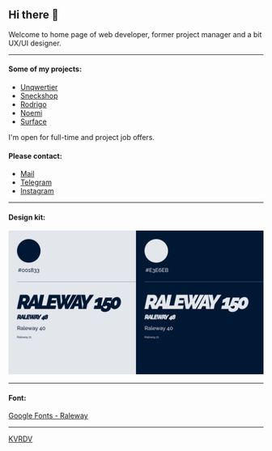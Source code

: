 ## Hi there 👋

Welcome to home page of web developer, former project manager and a bit UX/UI designer.

---

#### Some of my projects:

- [Unqwertier](https://github.com/kvrdv/unqwertier)
- [Sneckshop](https://github.com/kvrdv/sneckshop)
- [Rodrigo](https://github.com/kvrdv/voice-assistant)
- [Noemi](https://github.com/kvrdv/demo-noemi)
- [Surface](https://github.com/kvrdv/demo-surface)

I'm open for full-time and project job offers.

#### Please contact:

- [Mail](mailto:s.kovardaev@gmail.com)
- [Telegram](t-do.ru/kvrdv)
- [Instagram](https://www.instagram.com/kvrdv/)

---

#### Design kit:

![Design kit](./src/images/design-kit.png)

---

#### Font:

[Google Fonts - Raleway](https://fonts.google.com/specimen/Raleway 'Google Fonts - Raleway')

---

[KVRDV](https://kvrdv.github.io/kvrdv/)

